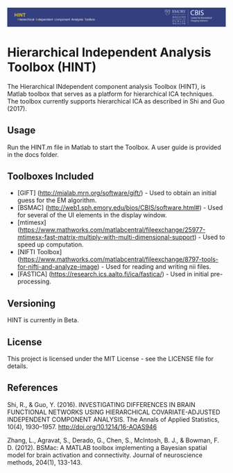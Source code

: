 ![alt text](gui/cbisBanner.png "CBIS")

# Hierarchical Independent Analysis Toolbox (HINT)

The Hierarchical INdependent component analysis Toolbox (HINT), is Matlab toolbox that serves as a platform for hierarchical ICA techniques. The toolbox currently supports hierarchical ICA as described in Shi and Guo (2017). 

## Usage

Run the HINT.m file in Matlab to start the Toolbox. A user guide is provided in the docs folder.

## Toolboxes Included

* [GIFT] (http://mialab.mrn.org/software/gift/) - Used to obtain an initial guess for the EM algorithm.
* [BSMAC] (http://web1.sph.emory.edu/bios/CBIS/software.html#) - Used for several of the UI elements in the display window.
* [mtimesx] (https://www.mathworks.com/matlabcentral/fileexchange/25977-mtimesx-fast-matrix-multiply-with-multi-dimensional-support) - Used to speed up computation.
* [NIFTI Toolbox] (https://www.mathworks.com/matlabcentral/fileexchange/8797-tools-for-nifti-and-analyze-image) - Used for reading and writing nii files.
* [FASTICA] (https://research.ics.aalto.fi/ica/fastica/) - Used in initial pre-processing.

## Versioning

HINT is currently in Beta.

## License

This project is licensed under the MIT License - see the LICENSE file for details.

## References

Shi, R., & Guo, Y. (2016). INVESTIGATING DIFFERENCES IN BRAIN FUNCTIONAL NETWORKS USING HIERARCHICAL COVARIATE-ADJUSTED INDEPENDENT COMPONENT ANALYSIS. The Annals of Applied Statistics, 10(4), 1930–1957. http://doi.org/10.1214/16-AOAS946

Zhang, L., Agravat, S., Derado, G., Chen, S., McIntosh, B. J., & Bowman, F. D. (2012). BSMac: A MATLAB toolbox implementing a Bayesian spatial model for brain activation and connectivity. Journal of neuroscience methods, 204(1), 133-143.
